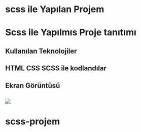 <h1>scss ile Yapılan Projem<h1>

Scss ile Yapılmıs Proje tanıtımı

<h2> Kullanılan Teknolojiler<h2>

HTML CSS SCSS ile kodlandılar

<h2> Ekran Görüntüsü<h2>

![](ekran.gif.gif)
# scss-projem
